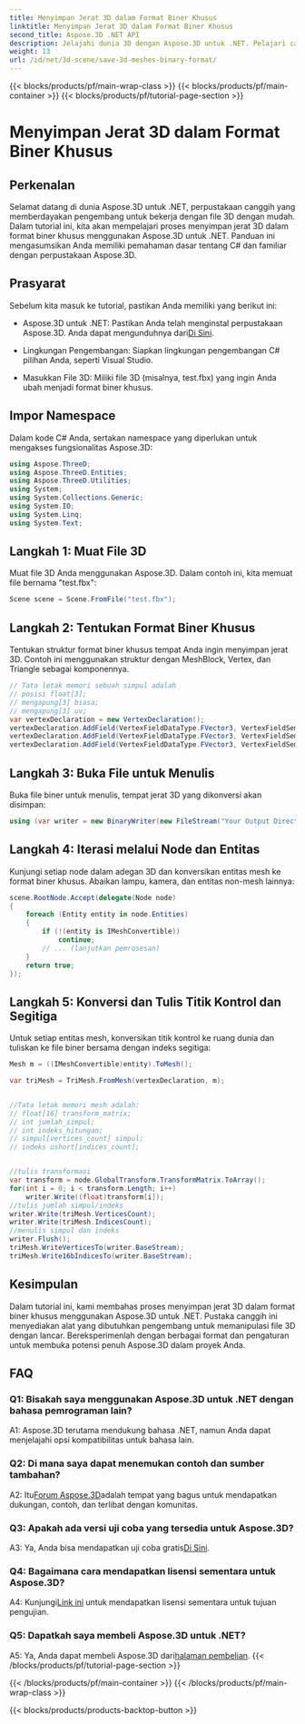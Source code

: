 ```yaml
---
title: Menyimpan Jerat 3D dalam Format Biner Khusus
linktitle: Menyimpan Jerat 3D dalam Format Biner Khusus
second_title: Aspose.3D .NET API
description: Jelajahi dunia 3D dengan Aspose.3D untuk .NET. Pelajari cara menyimpan jerat dalam format biner khusus.
weight: 13
url: /id/net/3d-scene/save-3d-meshes-binary-format/
---
```


{{< blocks/products/pf/main-wrap-class >}}
{{< blocks/products/pf/main-container >}}
{{< blocks/products/pf/tutorial-page-section >}}

# Menyimpan Jerat 3D dalam Format Biner Khusus

## Perkenalan

Selamat datang di dunia Aspose.3D untuk .NET, perpustakaan canggih yang memberdayakan pengembang untuk bekerja dengan file 3D dengan mudah. Dalam tutorial ini, kita akan mempelajari proses menyimpan jerat 3D dalam format biner khusus menggunakan Aspose.3D untuk .NET. Panduan ini mengasumsikan Anda memiliki pemahaman dasar tentang C# dan familiar dengan perpustakaan Aspose.3D.

## Prasyarat

Sebelum kita masuk ke tutorial, pastikan Anda memiliki yang berikut ini:

-  Aspose.3D untuk .NET: Pastikan Anda telah menginstal perpustakaan Aspose.3D. Anda dapat mengunduhnya dari[Di Sini](https://releases.aspose.com/3d/net/).

- Lingkungan Pengembangan: Siapkan lingkungan pengembangan C# pilihan Anda, seperti Visual Studio.

- Masukkan File 3D: Miliki file 3D (misalnya, test.fbx) yang ingin Anda ubah menjadi format biner khusus.

## Impor Namespace

Dalam kode C# Anda, sertakan namespace yang diperlukan untuk mengakses fungsionalitas Aspose.3D:

```csharp
using Aspose.ThreeD;
using Aspose.ThreeD.Entities;
using Aspose.ThreeD.Utilities;
using System;
using System.Collections.Generic;
using System.IO;
using System.Linq;
using System.Text;
```

## Langkah 1: Muat File 3D

Muat file 3D Anda menggunakan Aspose.3D. Dalam contoh ini, kita memuat file bernama "test.fbx":

```csharp
Scene scene = Scene.FromFile("test.fbx");
```

## Langkah 2: Tentukan Format Biner Khusus

Tentukan struktur format biner khusus tempat Anda ingin menyimpan jerat 3D. Contoh ini menggunakan struktur dengan MeshBlock, Vertex, dan Triangle sebagai komponennya.

```csharp
// Tata letak memori sebuah simpul adalah
// posisi float[3];
// mengapung[3] biasa;
// mengapung[3] uv;
var vertexDeclaration = new VertexDeclaration();
vertexDeclaration.AddField(VertexFieldDataType.FVector3, VertexFieldSemantic.Position);
vertexDeclaration.AddField(VertexFieldDataType.FVector3, VertexFieldSemantic.Normal);
vertexDeclaration.AddField(VertexFieldDataType.FVector3, VertexFieldSemantic.UV);

```

## Langkah 3: Buka File untuk Menulis

Buka file biner untuk menulis, tempat jerat 3D yang dikonversi akan disimpan:

```csharp
using (var writer = new BinaryWriter(new FileStream("Your Output Directory" + "Save3DMeshesInCustomBinaryFormat_out", FileMode.Create, FileAccess.Write)))
```

## Langkah 4: Iterasi melalui Node dan Entitas

Kunjungi setiap node dalam adegan 3D dan konversikan entitas mesh ke format biner khusus. Abaikan lampu, kamera, dan entitas non-mesh lainnya:

```csharp
scene.RootNode.Accept(delegate(Node node)
{
    foreach (Entity entity in node.Entities)
    {
        if (!(entity is IMeshConvertible))
            continue;
        // ... (lanjutkan pemrosesan)
    }
    return true;
});
```

## Langkah 5: Konversi dan Tulis Titik Kontrol dan Segitiga

Untuk setiap entitas mesh, konversikan titik kontrol ke ruang dunia dan tuliskan ke file biner bersama dengan indeks segitiga:

```csharp
Mesh m = ((IMeshConvertible)entity).ToMesh();

var triMesh = TriMesh.FromMesh(vertexDeclaration, m);


//Tata letak memori mesh adalah:
// float[16] transform_matrix;
// int jumlah_simpul;
// int indeks_hitungan;
// simpul[vertices_count] simpul;
// indeks ushort[indices_count];


//tulis transformasi
var transform = node.GlobalTransform.TransformMatrix.ToArray();
for(int i = 0; i < transform.Length; i++)
    writer.Write((float)transform[i]);
//tulis jumlah simpul/indeks
writer.Write(triMesh.VerticesCount);
writer.Write(triMesh.IndicesCount);
//menulis simpul dan indeks
writer.Flush();
triMesh.WriteVerticesTo(writer.BaseStream);
triMesh.Write16bIndicesTo(writer.BaseStream);

```

## Kesimpulan

Dalam tutorial ini, kami membahas proses menyimpan jerat 3D dalam format biner khusus menggunakan Aspose.3D untuk .NET. Pustaka canggih ini menyediakan alat yang dibutuhkan pengembang untuk memanipulasi file 3D dengan lancar. Bereksperimenlah dengan berbagai format dan pengaturan untuk membuka potensi penuh Aspose.3D dalam proyek Anda.

## FAQ

### Q1: Bisakah saya menggunakan Aspose.3D untuk .NET dengan bahasa pemrograman lain?

A1: Aspose.3D terutama mendukung bahasa .NET, namun Anda dapat menjelajahi opsi kompatibilitas untuk bahasa lain.

### Q2: Di mana saya dapat menemukan contoh dan sumber tambahan?

 A2: Itu[Forum Aspose.3D](https://forum.aspose.com/c/3d/18)adalah tempat yang bagus untuk mendapatkan dukungan, contoh, dan terlibat dengan komunitas.

### Q3: Apakah ada versi uji coba yang tersedia untuk Aspose.3D?

 A3: Ya, Anda bisa mendapatkan uji coba gratis[Di Sini](https://releases.aspose.com/).

### Q4: Bagaimana cara mendapatkan lisensi sementara untuk Aspose.3D?

 A4: Kunjungi[Link ini](https://purchase.aspose.com/temporary-license/) untuk mendapatkan lisensi sementara untuk tujuan pengujian.

### Q5: Dapatkah saya membeli Aspose.3D untuk .NET?

 A5: Ya, Anda dapat membeli Aspose.3D dari[halaman pembelian](https://purchase.aspose.com/buy).
{{< /blocks/products/pf/tutorial-page-section >}}

{{< /blocks/products/pf/main-container >}}
{{< /blocks/products/pf/main-wrap-class >}}

{{< blocks/products/products-backtop-button >}}
